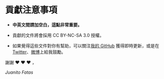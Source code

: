 # 貢獻注意事項

* __中英文間請加空白，這點非常重要。__

* 貢獻的文件將會採用 CC BY-NC-SA 3.0 授權。

* 如果覺得這些文件對你有幫助，可以關注[我的 GitHub](https://github.com/JuanitoFatas) 獲得即時更新，或是在 [Twitter](https://twitter.com/JuanitoFatas)、[微博](http://weibo.com/juanito)上給我鼓勵。

謝謝 :heart: :heart: :heart: ，

_Juanito Fatas_